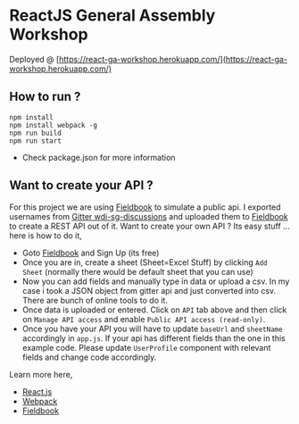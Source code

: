 # ReactJS General Assembly Workshop

Deployed @ [https://react-ga-workshop.herokuapp.com/](https://react-ga-workshop.herokuapp.com/)


## How to run ?

```
npm install
npm install webpack -g
npm run build
npm run start
```

- Check package.json for more information

## Want to create your API ?

For this project we are using [Fieldbook](https://fieldbook.com/) to simulate a public api. I exported usernames from [Gitter wdi-sg-discussions](https://gitter.im/ga-students/wdi-sg-discussions) and uploaded them to [Fieldbook](https://fieldbook.com/) to create a REST API out of it. Want to create your own API ? Its easy stuff ... here is how to do it,

- Goto [Fieldbook](https://fieldbook.com/) and Sign Up (its free)
- Once you are in, create a sheet (Sheet=Excel Stuff) by clicking `Add Sheet` (normally there would be default sheet that you can use)
- Now you can add fields and manually type in data or upload a csv. In my case i took a JSON object from gitter api and just converted into csv. There are bunch of online tools to do it.
- Once data is uploaded or entered. Click on `API` tab above and then click on `Manage API access` and enable `Public API access (read-only)`.
- Once you have your API you will have to update `baseUrl` and `sheetName` accordingly in `app.js`. If your api has different fields than the one in this example code. Please update `UserProfile` component with relevant fields and change code accordingly.


Learn more here,

- [React.js](https://facebook.github.io/react/docs/getting-started.html)
- [Webpack](http://webpack.github.io/)
- [Fieldbook](http://docs.fieldbook.com/)
